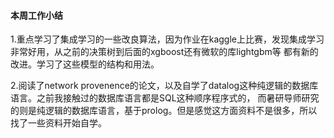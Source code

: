 #### 本周工作小结
1.重点学习了集成学习的一些改良算法，因为作业在kaggle上比赛，发现集成学习非常好用，从之前的决策树到后面的xgboost还有微软的库lightgbm等
都有新的改进。学习了这些模型的结构和用法。

2.阅读了network provenence的论文，以及自学了datalog这种纯逻辑的数据库语言。之前我接触过的数据库语言都是SQL这种顺序程序式的，
而暑研导师研究的则是纯逻辑的数据库语言，基于prolog。但是感觉这方面资料不是很多，所以找了一些资料开始自学。
